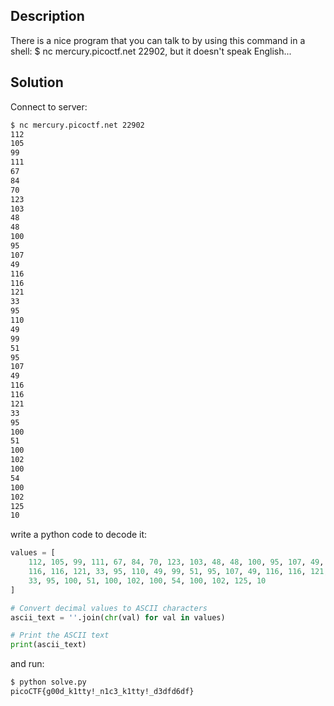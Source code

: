 ## Description
There is a nice program that you can talk to by using this command in a shell: $ nc mercury.picoctf.net 22902, but it doesn't speak English...

## Solution

Connect to server:

```bash
$ nc mercury.picoctf.net 22902
112 
105 
99 
111 
67 
84 
70 
123 
103 
48 
48 
100 
95 
107 
49 
116 
116 
121 
33 
95 
110 
49 
99 
51 
95 
107 
49 
116 
116 
121 
33 
95 
100 
51 
100 
102 
100 
54 
100 
102 
125 
10 
```


write a python code to decode it:

```python
values = [
    112, 105, 99, 111, 67, 84, 70, 123, 103, 48, 48, 100, 95, 107, 49, 
    116, 116, 121, 33, 95, 110, 49, 99, 51, 95, 107, 49, 116, 116, 121, 
    33, 95, 100, 51, 100, 102, 100, 54, 100, 102, 125, 10
]

# Convert decimal values to ASCII characters
ascii_text = ''.join(chr(val) for val in values)

# Print the ASCII text
print(ascii_text)
```

and run:
```bash
$ python solve.py 
picoCTF{g00d_k1tty!_n1c3_k1tty!_d3dfd6df}
```